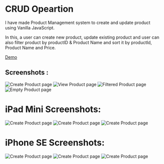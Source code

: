 
# CRUD Opeartion 

I have made Product Management system to create and update product using Vanilla JavaScript. 

In this, a user can create new product, update existing product and user can also filter product by productID & Product Name and sort it by productId, Product Name and Price.

[Demo](https://pms-crud.netlify.app/)

## Screenshots :

![Create Product page](images/CRUD%20F%20add.png)
![View Product page](images/CRUD%20F%20view.png)
![Filtered Product page](images/CRUD%20Filter%20.png)
![Empty Product page](images/CRUD%20F%20empty%20.png)

# iPad Mini Screenshots:

![Create Product page](images/CRUD%20M%20add.png)
![Create Product page](images/CRUD%20M%20view.png)
![Create Product page](images/CRUD%20M%20empty.png)

# iPhone SE Screenshots:

![Create Product page](images/CRUD%20S%20add.png)
![Create Product page](images/CRUD%20S%20view.png)
![Create Product page](images/CRUD%20S%20empty.png)
